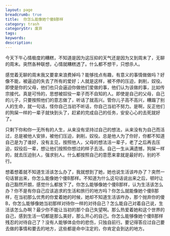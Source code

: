 ```yaml
---
layout: page
breadcrumb: true
title:  你怎么能像她个傻B那样
category: trash
categoryStr: 废弃
tags: 
keywords: 
description: 
---
```



今天下午心情极度的糟糕，不知道是因为这压抑的天气还是因为又到周末了，无聊的周末。突然各种联想，心情就糟糕透了。什么都不想干，只想杀人。

感觉着无聊的周末我又要拿来浪费掉吗？能够找点有趣，有意义的事情做做吗？好像不能，被逼迫的失去了所有的爱好；人就是这样，被不停的压迫，剥削，奴役。即使是你的父母，他们也只会逼迫你做他们爱做的事，他们认为该做的事，比如传宗接代。真是可怜的，思想被奴役一辈子而不自知的人。即使是自己的父母，自己的儿子，只要按照他们的意志做了，听话了就高兴。管你儿子高不高兴，糟蹋了别人的生命，就一句话，怪你自己当初不听话，你自己当初不努力。是啊，反正他们的狗屎一样的一辈子就快到头了，赶紧的完成自己的任务，安安心心的去死就好了。

只剩下你和你一无所有的人生，从来没有坚持过自己的想法，从来没有为自己而活过，总是被他人安排，被他们压迫，剥削，奴役。总是他人为了你好，你都不知道自己是为了谁好，没有主见，按照他人，父母的想法活一辈子，老了之后再去压迫，奴役后一辈，想让他们按照你想过的样子去活。自己一生从满遗憾，狗屎一样的，就去压迫别人，强求别人。什么都按照自己的意愿来拿就是最好的，别的不行。

想着想着就不知道生活该怎么办了，我就想到了她，她也说生活该咋办了？突然一句话冒出来，你怎么能像她个傻B那样。不知道为什么这句话说出来之后，顿时让自己豁然开朗，感觉什么都放下了。你怎么能够像她个傻B那样，认为生活该怎么办？你不是有你自己应该追求的生活和旅行的地方吗？你怎么就能像她个傻B那样，在当初那么优秀的你爱着她的时候，她却不知道生活该咋办，那个抛弃你的傻B，你怎么能够像她当初那样对待你一样的对待自己？怎么能自己对着自己说，生活该怎么办啊？最少你不能让当初的那个自己失望啊。那么热爱着她和这个世界的自己，感到生活一切都是那么美好，那么开心的自己。你怎么能够像她个傻B那样残忍的对待自己了？没有人能够体会你的悲伤，只独自前行。要记得答应过自己要去做的事情和要去的地方，这些都是命中注定的，你肯定会到达的地方。
